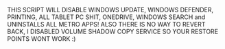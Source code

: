 THIS SCRIPT WILL DISABLE WINDOWS UPDATE, WINDOWS DEFENDER, PRINTING, ALL TABLET PC SHIT, ONEDRIVE, WINDOWS SEARCH and UNINSTALLS ALL METRO APPS! ALSO THERE IS NO WAY TO REVERT BACK, I DISABLED VOLUME SHADOW COPY SERVICE SO YOUR RESTORE POINTS WONT WORK :)

